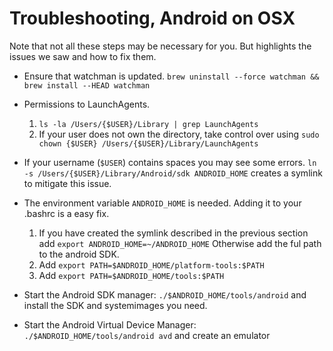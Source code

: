 # Troubleshooting, Android on OSX

Note that not all these steps may be necessary for you. But highlights the issues we saw and how to fix them. 

* Ensure that watchman is updated. `brew uninstall --force watchman && brew install --HEAD watchman`

* Permissions to LaunchAgents.
    1. `ls -la /Users/{$USER}/Library | grep LaunchAgents`
    2. If your user does not own the directory, take control over using `sudo chown {$USER} /Users/{$USER}/Library/LaunchAgents` 

* If your username (`$USER`) contains spaces you may see some errors. `ln -s /Users/{$USER}/Library/Android/sdk ANDROID_HOME` creates a symlink to mitigate this issue.

* The environment variable `ANDROID_HOME` is needed. Adding it to your .bashrc is a easy fix.
    1. If you have created the symlink described in the previous section add `export ANDROID_HOME=~/ANDROID_HOME` Otherwise add the ful path to the android SDK.
    2. Add `export PATH=$ANDROID_HOME/platform-tools:$PATH`
    3. Add `export PATH=$ANDROID_HOME/tools:$PATH`


* Start the Android SDK manager: `./$ANDROID_HOME/tools/android` and install the SDK and systemimages you need.
* Start the Android Virtual Device Manager: `./$ANDROID_HOME/tools/android avd` and create an emulator